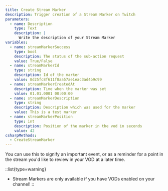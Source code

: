 ```yaml
---
title: Create Stream Marker
description: Trigger creation of a Stream Marker on Twitch
parameters:
  - name: Description
    type: Text
    description: |
      Write the description of your Stream Marker
variables:
  - name: streamMarkerSuccess
    type: bool
    description: The status of the sub-action request
    value: True/False
  - name: streamMarkerId
    type: string
    description: Id of the marker
    value: 8d25fc8f611f8aa57ae1eac3ad4b9c99
  - name: streamMarkerCreatedAt
    description: Time when the marker was set
    value: 01.01.0001 00:00:00
  - name: streamMarkerDescription
    type: string
    description: Description which was used for the marker
    value: This is a test marker
  - name: streamMarkerPosition
    type: int
    description: Position of the marker in the vod in seconds
    value: 42
csharpMethods:
  - CreateStreamMarker
---
```


You can use this to signify an important event, or as a reminder for a point in the stream you'd like to review in your VOD at a later time.

::list{type=warning}
- Stream Markers are only available if you have VODs enabled on your channel!
::